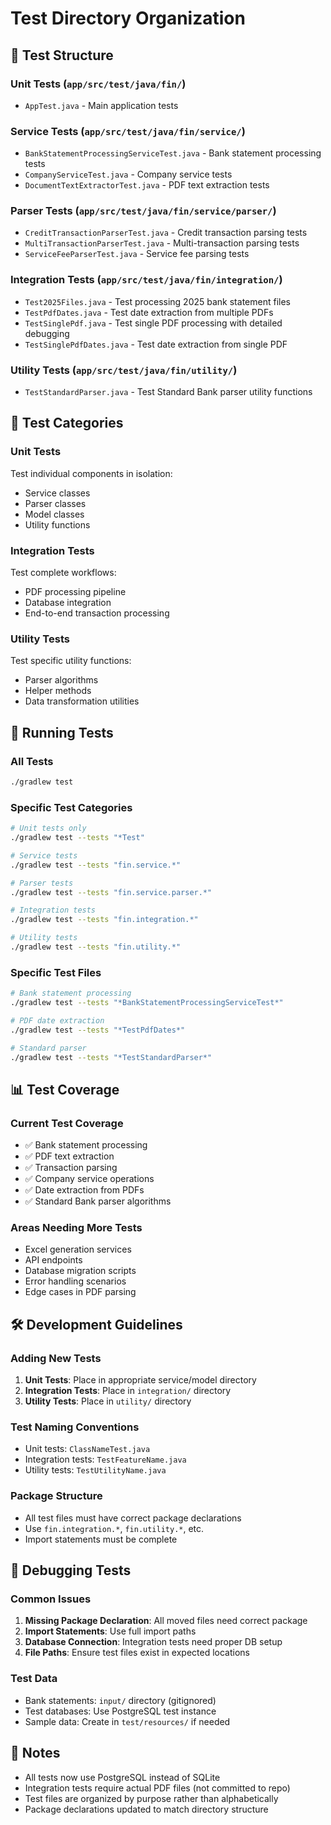 # Test Directory Organization

## 📁 Test Structure

### **Unit Tests (`app/src/test/java/fin/`)**
- `AppTest.java` - Main application tests

### **Service Tests (`app/src/test/java/fin/service/`)**
- `BankStatementProcessingServiceTest.java` - Bank statement processing tests
- `CompanyServiceTest.java` - Company service tests  
- `DocumentTextExtractorTest.java` - PDF text extraction tests

### **Parser Tests (`app/src/test/java/fin/service/parser/`)**
- `CreditTransactionParserTest.java` - Credit transaction parsing tests
- `MultiTransactionParserTest.java` - Multi-transaction parsing tests
- `ServiceFeeParserTest.java` - Service fee parsing tests

### **Integration Tests (`app/src/test/java/fin/integration/`)**
- `Test2025Files.java` - Test processing 2025 bank statement files
- `TestPdfDates.java` - Test date extraction from multiple PDFs
- `TestSinglePdf.java` - Test single PDF processing with detailed debugging
- `TestSinglePdfDates.java` - Test date extraction from single PDF

### **Utility Tests (`app/src/test/java/fin/utility/`)**
- `TestStandardParser.java` - Test Standard Bank parser utility functions

## 🎯 Test Categories

### **Unit Tests**
Test individual components in isolation:
- Service classes
- Parser classes  
- Model classes
- Utility functions

### **Integration Tests**
Test complete workflows:
- PDF processing pipeline
- Database integration
- End-to-end transaction processing

### **Utility Tests**
Test specific utility functions:
- Parser algorithms
- Helper methods
- Data transformation utilities

## 🚀 Running Tests

### **All Tests**
```bash
./gradlew test
```

### **Specific Test Categories**
```bash
# Unit tests only
./gradlew test --tests "*Test"

# Service tests
./gradlew test --tests "fin.service.*"

# Parser tests
./gradlew test --tests "fin.service.parser.*"

# Integration tests
./gradlew test --tests "fin.integration.*"

# Utility tests
./gradlew test --tests "fin.utility.*"
```

### **Specific Test Files**
```bash
# Bank statement processing
./gradlew test --tests "*BankStatementProcessingServiceTest*"

# PDF date extraction
./gradlew test --tests "*TestPdfDates*"

# Standard parser
./gradlew test --tests "*TestStandardParser*"
```

## 📊 Test Coverage

### **Current Test Coverage**
- ✅ Bank statement processing
- ✅ PDF text extraction
- ✅ Transaction parsing
- ✅ Company service operations
- ✅ Date extraction from PDFs
- ✅ Standard Bank parser algorithms

### **Areas Needing More Tests**
- Excel generation services
- API endpoints
- Database migration scripts
- Error handling scenarios
- Edge cases in PDF parsing

## 🛠️ Development Guidelines

### **Adding New Tests**

1. **Unit Tests**: Place in appropriate service/model directory
2. **Integration Tests**: Place in `integration/` directory
3. **Utility Tests**: Place in `utility/` directory

### **Test Naming Conventions**
- Unit tests: `ClassNameTest.java`
- Integration tests: `TestFeatureName.java`
- Utility tests: `TestUtilityName.java`

### **Package Structure**
- All test files must have correct package declarations
- Use `fin.integration.*`, `fin.utility.*`, etc.
- Import statements must be complete

## 🔧 Debugging Tests

### **Common Issues**
1. **Missing Package Declaration**: All moved files need correct package
2. **Import Statements**: Use full import paths
3. **Database Connection**: Integration tests need proper DB setup
4. **File Paths**: Ensure test files exist in expected locations

### **Test Data**
- Bank statements: `input/` directory (gitignored)
- Test databases: Use PostgreSQL test instance
- Sample data: Create in `test/resources/` if needed

## 📝 Notes

- All tests now use PostgreSQL instead of SQLite
- Integration tests require actual PDF files (not committed to repo)
- Test files are organized by purpose rather than alphabetically
- Package declarations updated to match directory structure

